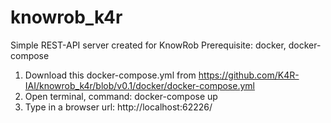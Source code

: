 # knowrob_k4r
Simple REST-API server created for KnowRob
Prerequisite: docker, docker-compose

1. Download this docker-compose.yml from https://github.com/K4R-IAI/knowrob_k4r/blob/v0.1/docker/docker-compose.yml
2. Open terminal, command: docker-compose up
3. Type in a browser url: http://localhost:62226/
